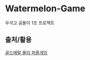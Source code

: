 # Watermelon-Game
우석고 공돌이 1조 프로젝트


## 출처/활용
[골드메탈 물리 퍼즐게임](https://www.youtube.com/watch?v=eQPp0QTz4JM&list=PLO-mt5Iu5TeajtA5UQT7_2UjB7_dkGagU)
